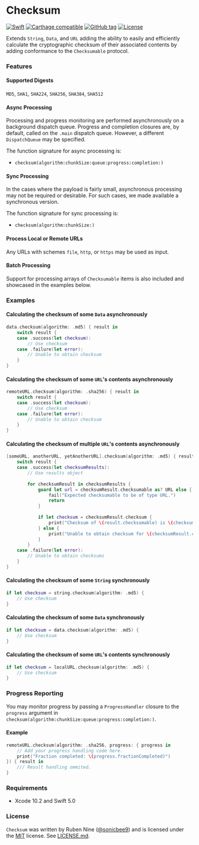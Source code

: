 # Checksum

[![Swift](https://img.shields.io/badge/swift-5.0-orange.svg?style=flat)](https://developer.apple.com/swift/)
[![Carthage compatible](https://img.shields.io/badge/Carthage-compatible-4BC51D.svg?style=flat)](https://github.com/Carthage/Carthage)
[![GitHub tag](https://img.shields.io/github/tag/rnine/Checksum.svg)](https://github.com/rnine/Checksum)
[![License](https://img.shields.io/github/license/mashape/apistatus.svg)](https://github.com/rnine/Checksum/blob/develop/LICENSE.md)

Extends `String`, `Data`, and `URL` adding the ability to easily and efficiently calculate the cryptographic checksum of their associated contents by 
adding conformance to the `Checksumable` protocol.

### Features

#### Supported Digests

`MD5`, `SHA1`, `SHA224`, `SHA256`, `SHA384`, `SHA512`

#### Async Processing

Processing and progress monitoring are performed asynchronously on a background dispatch queue. Progress and completion 
closures are, by default, called on the `.main` dispatch queue. However, a different `DispatchQueue` may be specified.

The function signature for async processing is: 

- `checksum(algorithm:chunkSize:queue:progress:completion:)`

#### Sync Processing

In the cases where the payload is fairly small, asynchronous processing may not be required or desirable. For such cases, we made available a 
synchronous version.

The function signature for sync processing is:

- `checksum(algorithm:chunkSize:)`

#### Process Local or Remote URLs

Any URLs with schemes `file`, `http`, or `https` may be used as input.

#### Batch Processing

Support for processing arrays of  `Checksumable` items is also included and showcased in the examples below.

### Examples

#### Calculating the checksum of some `Data` asynchronously

```swift
data.checksum(algorithm: .md5) { result in
    switch result {
    case .success(let checksum):
        // Use checksum
    case .failure(let error):
        // Unable to obtain checksum
    }
}
```
#### Calculating the checksum of some `URL`'s contents asynchronously

```swift
remoteURL.checksum(algorithm: .sha256) { result in
    switch result {
    case .success(let checksum):
        // Use checksum
    case .failure(let error):
        // Unable to obtain checksum
    }
}
```
#### Calculating the checksum of multiple `URL`'s contents asynchronously

```swift
[someURL, anotherURL, yetAnotherURL].checksum(algorithm: .md5) { result in
    switch result {
    case .success(let checksumResults):
        // Use results object
        
        for checksumResult in checksumResults {
            guard let url = checksumResult.checksumable as? URL else {
                fail("Expected checksumable to be of type URL.")
                return
            }
            
            if let checksum = checksumResult.checksum {
                print("Checksum of \(result.checksumable) is \(checksumResult.checksum)")
            } else {
                print("Unable to obtain checksum for \(checksumResult.checksumable)")
            }
        }
    case .failure(let error):
        // Unable to obtain checksums
    }
}
```

#### Calculating the checksum of some `String` synchronously

```swift
if let checksum = string.checksum(algorithm: .md5) {
    // Use checksum
}
```

#### Calculating the checksum of some `Data` synchronously

```swift
if let checksum = data.checksum(algorithm: .md5) {
    // Use checksum
}
```

#### Calculating the checksum of some `URL`'s contents synchronously

```swift
if let checksum = localURL.checksum(algorithm: .md5) {
    // Use checksum
}
```

### Progress Reporting

You may monitor progress by passing a `ProgressHandler` closure to the `progress` argument in 
`checksum(algorithm:chunkSize:queue:progress:completion:)`.

#### Example

```swift
remoteURL.checksum(algorithm: .sha256, progress: { progress in
    // Add your progress handling code here.
    print("Fraction completed: \(progress.fractionCompleted)")
}) { result in 
    /// Result handling ommited.
}
```

### Requirements

- Xcode 10.2 and Swift 5.0

### License

`Checksum` was written by Ruben Nine ([@sonicbee9](https://twitter.com/sonicbee9)) and is licensed under the [MIT](http://opensource.org/licenses/MIT) license. See [LICENSE.md](LICENSE.md).
